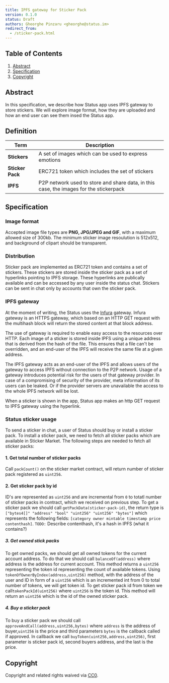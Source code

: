 ```yaml
---
title: IPFS gateway for Sticker Pack
version: 0.1.0
status: Draft
authors: Gheorghe Pinzaru <gheorghe@status.im>
redirect_from:
  - /sticker-pack.html
---
```


## Table of Contents

 1. [Abstract](#abstract)
 2. [Specification](#specification)
 3. [Copyright](#copyright)

## Abstract

In this specification, we describe how Status app uses IPFS gateway to store stickers.
We will explore image format, how they are uploaded and how an end user can see them
insed the Status app.

## Definition

| Term             | Description                                                                            |
|------------------|----------------------------------------------------------------------------------------|
| **Stickers**     | A set of images which can be used to express emotions                                  |
| **Sticker Pack** | ERC721 token which includes the set of stickers                                        |
| **IPFS**        | P2P network used to store and share data, in this case, the images for the stickerpack |

## Specification

### Image format
Accepted image file types are **PNG, JPG/JPEG and GIF**, with a maximum allowed size of 300kb.
The minimum sticker image resoulution is 512x512, and background of clipart should be transparent.

### Distribution

Sticker pack are implemented as ERC721 token and contains a set of stickers. These stickers
are stored inside the sticker pack as a set of hyperlinks pointing to IPFS storage. These
hyperlinks are publically available and can be accessed by any user inside the status chat.
Stickers can be sent in chat only by accounts that own the sticker pack.

### IPFS gateway
At the moment of writing, the Status uses the [Infura](https://infura.io/) gateway.
Infura gateway is an HTTPS gateway, which based on an HTTP GET request with the
multihash block will return the stored content at that block address. 

The use of gateway is required to enable easy access to the resources over HTTP.
Each image of a sticker is stored inside IPFS using a unique address that is 
derived from the hash of the file. This ensures that a file can't be overridden,
and an end-user of the IPFS will receive the same file at a given address.

The IPFS gateway acts as an end-user of the IPFS and allows users of the gateway
to access IPFS without connection to the P2P network. Usage of a gateway introduces
potential risk for the users of that gateway provider. In case of a compromising
of security of the provider, meta information of its users can be leaked. Or if the
provider servers are unavailable the access to the whole IPFS network will be lost.

When a sticker is shown in the app, Status app makes an http GET request to IPFS gateway using the hyperlink. 

### Status sticker usage
To send a sticker in chat, a user of Status should  buy or install a sticker pack.
To install a sticker pack, we need to fetch all sticker packs which are available in Sticker Market. 
The following steps are needed to fetch all sticker packs:
#### 1. Get total number of sticker packs
Call `packCount()` on the sticker market contract, will return number of sticker pack registered as `uint256`.
#### 2. Get sticker pack by id
ID's are represented as `uint256` and are incremental from `0` to totatl number of sticker packs in contract, which we received on previous step. To get a sticker pack we should call `getPackData(sticker-pack-id)`, the return type is  `["bytes4[]" "address" "bool" "uint256" "uint256" "bytes"]` which represents the following fields: `[category owner mintable timestamp price contenthash]`. 
`TODO:` Describe contenthash, it's a hash in IPFS (what it contains?)
##### 3. Get owned stick packs
To get owned packs, we should get all owned tokens for the current account address. To do that we should call `balanceOf(address)` where address is the address for current account. This method returns a `uint256` representing the token id representing the count of available tokens. Using `tokenOfOwnerByIndex(address,uint256)` method, with the address of the user and ID in form of a `uint256` which is an incremented int from 0 to total number of tokens, we will get token id. To get sticker pack id from token we call`tokenPackId(uint256)` where `uint256` is the token id. This method will return an `uint256` which is the id of the owned sticker pack.

##### 4. Buy a sticker pack
To buy a sticker pack we should call `approveAndCall(address,uint256,bytes)` where `address` is the address of buyer,`uint256` is the price and third parameters `bytes` is the callback  called if approved. In callback we call `buyToken(uint256,address,uint256)`, first parameter is sticker pack id, second buyers address, and the last is the price.
## Copyright

Copyright and related rights waived via [CC0](https://creativecommons.org/publicdomain/zero/1.0/).

